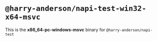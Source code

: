 # `@harry-anderson/napi-test-win32-x64-msvc`

This is the **x86_64-pc-windows-msvc** binary for `@harry-anderson/napi-test`
